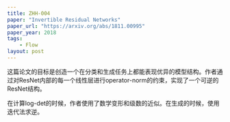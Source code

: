 ```yaml
---
title: ZHH-004
paper: "Invertible Residual Networks"
paper_url: "https://arxiv.org/abs/1811.00995"
paper_year: 2018
tags: 
    - Flow
layout: post
---
```


这篇论文的目标是创造一个在分类和生成任务上都能表现优异的模型结构。作者通过对ResNet内部的每一个线性层进行operator-norm的约束，实现了一个可逆的ResNet结构。

在计算log-det的时候，作者使用了数学变形和级数的近似。在生成的时候，使用迭代法求逆。